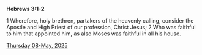 **Hebrews 3:1-2**

1 Wherefore, holy brethren, partakers of the heavenly calling, consider the Apostle and High Priest of our profession, Christ Jesus; 2 Who was faithful to him that appointed him, as also Moses was faithful in all his house.

[Thursday 08-May, 2025](https://getbible.life/kjv/Hebrews/3/1-2)
